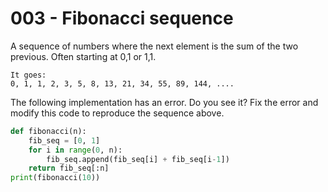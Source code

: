 # 003 - Fibonacci sequence

A sequence of numbers where the next element is the sum of the two previous. Often starting at 0,1 or 1,1.
```
It goes:
0, 1, 1, 2, 3, 5, 8, 13, 21, 34, 55, 89, 144, ....
```
The following implementation has an error. Do you see it? Fix the error and modify this code to reproduce 
the sequence above.

```python
def fibonacci(n):
    fib_seq = [0, 1]
    for i in range(0, n):
        fib_seq.append(fib_seq[i] + fib_seq[i-1])
    return fib_seq[:n]
print(fibonacci(10))
```